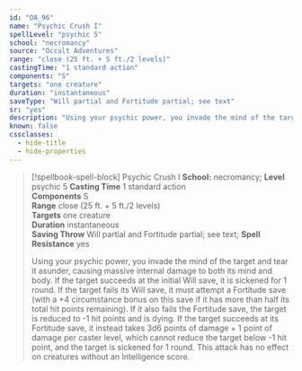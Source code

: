 ```yaml
---
id: "OA_96"
name: "Psychic Crush I"
spellLevel: "psychic 5"
school: "necromancy"
source: "Occult Adventures"
range: "close (25 ft. + 5 ft./2 levels)"
castingTime: "1 standard action"
components: "S"
targets: "one creature"
duration: "instantaneous"
saveType: "Will partial and Fortitude partial; see text"
sr: "yes"
description: "Using your psychic power, you invade the mind of the target and tear it asunder, causing massive internal damage to both its mind and body. If the target succeeds at the initial Will save, it is sickened for 1 round. If the target fails its Will save, it must attempt a Fortitude save (with a +4 circumstance bonus on this save if it has more than half its total hit points remaining). If it also fails the Fortitude save, the target is reduced to -1 hit points and is dying. If the target succeeds at its Fortitude save, it instead takes 3d6 points of damage + 1 point of damage per caster level, which cannot reduce the target below -1 hit point, and the target is sickened for 1 round. This attack has no effect on creatures without an Intelligence score."
known: false
cssclasses:
  - hide-title
  - hide-properties
---
```


> [!spellbook-spell-block] Psychic Crush I
> **School:** necromancy; **Level** psychic 5
> **Casting Time** 1 standard action  
> **Components** S  
> **Range** close (25 ft. + 5 ft./2 levels)  
> **Targets** one creature  
> **Duration** instantaneous  
> **Saving Throw** Will partial and Fortitude partial; see text; **Spell Resistance** yes
> 
> Using your psychic power, you invade the mind of the target and tear it asunder, causing massive internal damage to both its mind and body. If the target succeeds at the initial Will save, it is sickened for 1 round. If the target fails its Will save, it must attempt a Fortitude save (with a +4 circumstance bonus on this save if it has more than half its total hit points remaining). If it also fails the Fortitude save, the target is reduced to -1 hit points and is dying. If the target succeeds at its Fortitude save, it instead takes 3d6 points of damage + 1 point of damage per caster level, which cannot reduce the target below -1 hit point, and the target is sickened for 1 round. This attack has no effect on creatures without an Intelligence score.